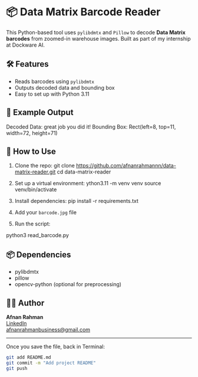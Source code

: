 # 📦 Data Matrix Barcode Reader

This Python-based tool uses `pylibdmtx` and `Pillow` to decode **Data Matrix barcodes** from zoomed-in warehouse images. Built as part of my internship at Dockware AI.

## 🛠️ Features

- Reads barcodes using `pylibdmtx`
- Outputs decoded data and bounding box
- Easy to set up with Python 3.11

## 🧪 Example Output

Decoded Data: great job you did it!
Bounding Box: Rect(left=8, top=11, width=72, height=71)


## 🚀 How to Use

1. Clone the repo:
git clone https://github.com/afnanrahmannn/data-matrix-reader.git
cd data-matrix-reader


2. Set up a virtual environment:
ython3.11 -m venv venv
source venv/bin/activate


3. Install dependencies:
pip install -r requirements.txt


4. Add your `barcode.jpg` file

5. Run the script:

python3 read_barcode.py


## 📦 Dependencies

- pylibdmtx
- pillow
- opencv-python (optional for preprocessing)

## 👨‍💻 Author

**Afnan Rahman**  
[LinkedIn](https://www.linkedin.com/in/afnanrahmanprofile/)  
[afnanrahmanbusiness@gmail.com](mailto:afnanrahmanbusiness@gmail.com)

---

Once you save the file, back in Terminal:

```bash
git add README.md
git commit -m "Add project README"
git push

